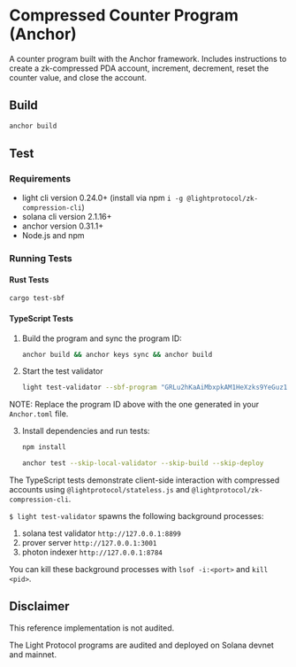 # Compressed Counter Program (Anchor)

A counter program built with the Anchor framework. Includes instructions to create a zk-compressed PDA account, increment, decrement, reset the counter value, and close the account.

## Build

```bash
anchor build
```

## Test

### Requirements

- light cli version 0.24.0+ (install via npm `i -g @lightprotocol/zk-compression-cli`)
- solana cli version 2.1.16+
- anchor version 0.31.1+
- Node.js and npm

### Running Tests

#### Rust Tests

```bash
cargo test-sbf
```

#### TypeScript Tests

1. Build the program and sync the program ID:

   ```bash
   anchor build && anchor keys sync && anchor build
   ```

2. Start the test validator

   ```bash
   light test-validator --sbf-program "GRLu2hKaAiMbxpkAM1HeXzks9YeGuz18SEgXEizVvPqX" ./target/deploy/counter.so
   ```
   
NOTE: Replace the program ID above with the one generated in your `Anchor.toml` file.

3. Install dependencies and run tests:

   ```bash
   npm install

   anchor test --skip-local-validator --skip-build --skip-deploy
   ```

The TypeScript tests demonstrate client-side interaction with compressed accounts using `@lightprotocol/stateless.js` and `@lightprotocol/zk-compression-cli`.

`$ light test-validator` spawns the following background processes:

1. solana test validator `http://127.0.0.1:8899`
2. prover server `http://127.0.0.1:3001`
3. photon indexer `http://127.0.0.1:8784`

You can kill these background processes with `lsof -i:<port>` and `kill <pid>`.

## Disclaimer

This reference implementation is not audited.

The Light Protocol programs are audited and deployed on Solana devnet and mainnet.
